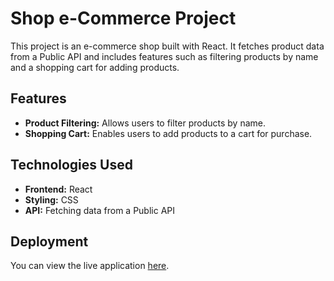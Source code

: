 # Shop e-Commerce Project

This project is an e-commerce shop built with React. It fetches product data from a Public API and includes features such as filtering products by name and a shopping cart for adding products.

## Features

- **Product Filtering:** Allows users to filter products by name.
- **Shopping Cart:** Enables users to add products to a cart for purchase.

## Technologies Used

- **Frontend:** React
- **Styling:** CSS
- **API:** Fetching data from a Public API

## Deployment

You can view the live application [here](https://shopapi-murex.vercel.app/).
